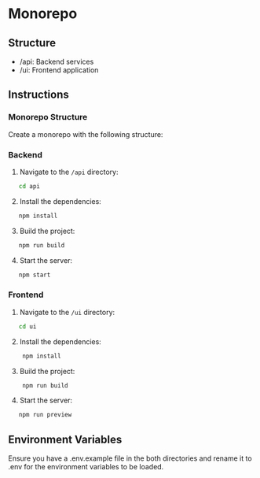 # Monorepo

## Structure
- /api: Backend services
- /ui: Frontend application

## Instructions

### Monorepo Structure
Create a monorepo with the following structure:

### Backend
1. Navigate to the `/api` directory:
```sh
   cd api
```

2. Install the dependencies:
```sh
   npm install
```

3. Build the project:
```sh
   npm run build
```

4. Start the server:
```sh    
   npm start
```

### Frontend
1. Navigate to the `/ui` directory:
```sh
   cd ui
```

2. Install the dependencies:
```sh
    npm install
```

3. Build the project:
```sh
    npm run build
```

4. Start the server:
 ```sh
    npm run preview
```

## Environment Variables
Ensure you have a .env.example file in the both directories and rename it to .env for the environment variables to be loaded.